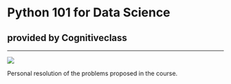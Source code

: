 # Python 101 for Data Science
## provided by Cognitiveclass


------------

![](https://1drv.ms/u/s!At49W9LBxFG6dlPx-Fopzns_Qew?e=r9aejY)

Personal resolution of the problems proposed in the course.